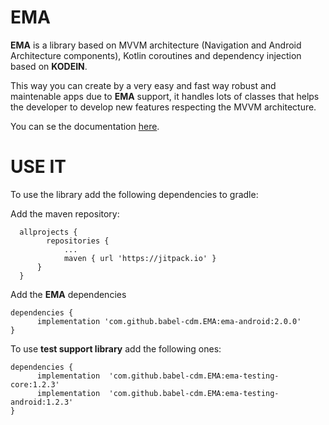 # EMA

**EMA** is a library based on MVVM architecture (Navigation and Android Architecture components), Kotlin coroutines and dependency injection based on **KODEIN**.

This way you can create by a very easy and fast way robust and maintenable apps due to **EMA** support, it handles lots of classes that helps the developer to develop new features respecting the MVVM architecture.

You can se the documentation [here](https://github.com/carlosmateo89/Ema/wiki).

# USE IT

To use the library add the following dependencies to gradle:

Add the maven repository:
  >
      allprojects {
		    repositories {
			    ...
			    maven { url 'https://jitpack.io' }
    	  }
      }

Add the **EMA** dependencies
  >

    dependencies {
          implementation 'com.github.babel-cdm.EMA:ema-android:2.0.0'
    }

To use **test support library** add the following ones:

  >

    dependencies {
          implementation  'com.github.babel-cdm.EMA:ema-testing-core:1.2.3'
          implementation  'com.github.babel-cdm.EMA:ema-testing-android:1.2.3'
    }